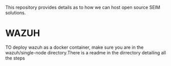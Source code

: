 This repository provides details as to how we can host open source SEIM solutions. 

# WAZUH 
TO deploy wazuh as a docker container, make sure you are in the wazuh/single-node directory.There is a readme in the dirrectory detailing all the steps
